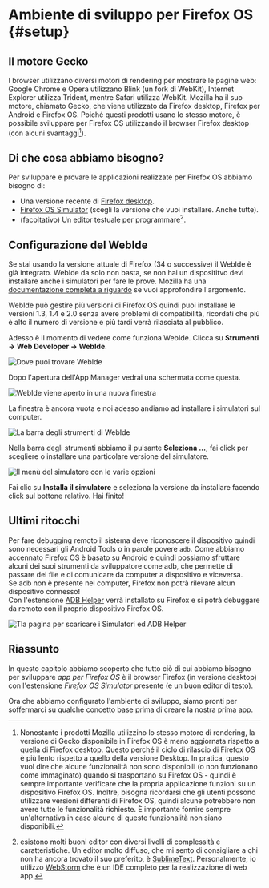 # Ambiente di sviluppo per Firefox OS {#setup}

## Il motore Gecko

I browser utilizzano diversi motori di rendering per mostrare le pagine web: Google Chrome e Opera utilizzano Blink (un fork di WebKit), Internet Explorer utilizza Trident, mentre Safari utilizza WebKit. Mozilla ha il suo motore, chiamato Gecko, che viene utilizzato da Firefox desktop, Firefox per Android e Firefox OS. Poiché questi prodotti usano lo stesso motore, è possibile sviluppare per Firefox OS utilizzando il browser Firefox desktop (con alcuni svantaggi[^engine]).

[^engine]: Nonostante i prodotti Mozilla utilizzino lo stesso motore di rendering, la versione di Gecko disponibile in Firefox OS è meno aggiornata rispetto a quella di Firefox desktop. Questo perché il ciclo di rilascio di Firefox OS è più lento rispetto a quello della versione Desktop. In pratica, questo vuol dire che alcune funzionalità non sono disponibili (o non funzionano come immaginato) quando si trasportano su Firefox OS - quindi è sempre importante verificare che la propria applicazione funzioni su un dispositivo Firefox OS. Inoltre, bisogna ricordarsi che gli utenti possono utilizzare versioni differenti di Firefox OS, quindi alcune potrebbero non avere tutte le funzionalità richieste. È importante fornire sempre un'alternativa in caso alcune di queste funzionalità non siano disponibili.

## Di che cosa abbiamo bisogno?

Per sviluppare e provare le applicazioni realizzate per Firefox OS abbiamo bisogno di:

 * Una versione recente di [Firefox desktop](http://getfirefox.com).
 * [Firefox OS Simulator](https://ftp.mozilla.org/pub/mozilla.org/labs/fxos-simulator/) (scegli la versione che vuoi installare. Anche tutte). 
 * (facoltativo) Un editor testuale per programmare[^editor].
 
[^editor]: esistono molti buoni editor con diversi livelli di complessità e caratteristiche. Un editor molto diffuso, che mi sento di consigliare a chi non ha ancora trovato il suo preferito, è [SublimeText](http://sublimetext.com/). Personalmente, io utilizzo [WebStorm](http://www.jetbrains.com/webstorm/) che è un IDE completo per la realizzazione di web app.
  
## Configurazione del WebIde

Se stai usando la versione attuale di Firefox (34 o successive) il WebIde è già integrato. WebIde da solo non basta, se non hai un disposititvo devi installare anche i simulatori per fare le prove. Mozilla ha una [documentazione completa a riguardo](https://developer.mozilla.org/it/Firefox_OS/usare_l_app_Manager) se vuoi approfondire l'argomento.  

WebIde può gestire più versioni di Firefox OS quindi puoi installare le versioni 1.3, 1.4 e 2.0 senza avere problemi di compatibilità, ricordati che più è alto il numero di versione e più tardi verrà rilasciata al pubblico.  

Adesso è il momento di vedere come funziona WebIde. Clicca su **Strumenti -> Web Developer -> WebIde**.

![Dove puoi trovare WebIde](images/originals/locate-webide.png)

Dopo l'apertura dell'App Manager vedrai una schermata come questa.

![WebIde viene aperto in una nuova finestra](images/originals/webide-startup.png)

La finestra è ancora vuota e noi adesso andiamo ad installare i simulatori sul computer.

![La barra degli strumenti di WebIde](images/originals/webide-detail-toolbar.png)

Nella barra degli strumenti abbiamo il pulsante **Seleziona ...**, fai click per scegliere o installare una particolare versione del simulatore.

![Il menù del simulatore con le varie opzioni](images/originals/webide-runtime-select.png)

Fai clic su **Installa il simulatore** e seleziona la versione da installare facendo click sul bottone relativo. Hai finito!

## Ultimi ritocchi

Per fare debugging remoto il sistema deve riconoscere il dispositivo quindi sono necessari gli Android Tools o in parole povere `adb`. Come abbiamo accennato Firefox OS è basato su Android e quindi possiamo sfruttare alcuni dei suoi strumenti da sviluppatore come adb, che permette di passare dei file e di comunicare da computer a dispositivo e viceversa.  
Se adb non è presente nel computer, Firefox non potrà rilevare alcun dispositivo connesso!  
Con l'estensione [ADB Helper](https://ftp.mozilla.org/pub/mozilla.org/labs/fxos-simulator/) verrà installato su Firefox e si potrà debuggare da remoto con il proprio dispositivo Firefox OS. 

![Tla pagina per scaricare i Simulatori ed ADB Helper](images/originals/app-manager-add-ons.png)

## Riassunto

In questo capitolo abbiamo scoperto che tutto ciò di cui abbiamo bisogno per sviluppare *app per Firefox OS* è il browser Firefox (in versione desktop) con l'estensione *Firefox OS Simulator* presente (e un buon editor di testo).

Ora che abbiamo configurato l'ambiente di sviluppo, siamo pronti per soffermarci su qualche concetto base prima di creare la nostra prima app.
